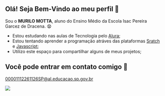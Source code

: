## Olá! Seja Bem-Vindo ao meu perfil 👋
Sou o **MURILO MOTTA**, aluno do Ensino Médio da Escola Isac Pereira Garcez de Dracena. 😧

- Estou estudando nas aulas de Tecnologia pelo [Alura](https://www.alura.com.br);
- Estou tentando aprender a programação atráves das plataformas [Sratch](https://scratch.mit.edu/) e [Javascript](https://editor.p5js.org/);
- Utilizo este espaço para compartilhar alguns de meus projetos;

## Você pode entrar em contato comigo 📧

00001112261126SP@al.educacao.sp.gov.br

![](https://media.tenor.com/NfEGhy9EiWkAAAAM/jealous.gif)
